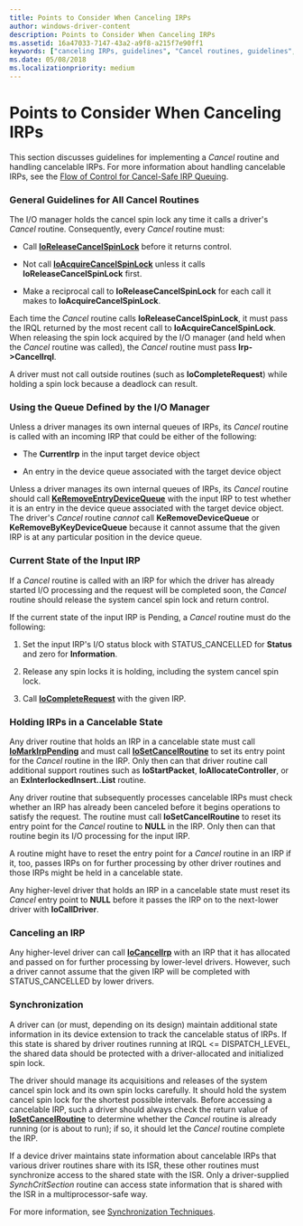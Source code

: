```yaml
---
title: Points to Consider When Canceling IRPs
author: windows-driver-content
description: Points to Consider When Canceling IRPs
ms.assetid: 16a47033-7147-43a2-a9f8-a215f7e90ff1
keywords: ["canceling IRPs, guidelines", "Cancel routines, guidelines", "cancelable IRPs WDK kernel", "current states WDK IRPs"]
ms.date: 05/08/2018
ms.localizationpriority: medium
---
```


# Points to Consider When Canceling IRPs





This section discusses guidelines for implementing a *Cancel* routine and handling cancelable IRPs. For more information about handling cancelable IRPs, see the [Flow of Control for Cancel-Safe IRP Queuing](http://go.microsoft.com/fwlink/p/?linkid=57844).

### General Guidelines for All Cancel Routines

The I/O manager holds the cancel spin lock any time it calls a driver's *Cancel* routine. Consequently, every *Cancel* routine must:

-   Call [**IoReleaseCancelSpinLock**](https://msdn.microsoft.com/library/windows/hardware/ff549550) before it returns control.

-   Not call [**IoAcquireCancelSpinLock**](https://msdn.microsoft.com/library/windows/hardware/ff548196) unless it calls **IoReleaseCancelSpinLock** first.

-   Make a reciprocal call to **IoReleaseCancelSpinLock** for each call it makes to **IoAcquireCancelSpinLock**.

Each time the *Cancel* routine calls **IoReleaseCancelSpinLock**, it must pass the IRQL returned by the most recent call to **IoAcquireCancelSpinLock**. When releasing the spin lock acquired by the I/O manager (and held when the *Cancel* routine was called), the *Cancel* routine must pass **Irp-&gt;CancelIrql**.

A driver must not call outside routines (such as **IoCompleteRequest**) while holding a spin lock because a deadlock can result.

### <a href="" id="using-the-queue-defined-by-the-i-o-manager-"></a>Using the Queue Defined by the I/O Manager

Unless a driver manages its own internal queues of IRPs, its *Cancel* routine is called with an incoming IRP that could be either of the following:

-   The **CurrentIrp** in the input target device object

-   An entry in the device queue associated with the target device object

Unless a driver manages its own internal queues of IRPs, its *Cancel* routine should call [**KeRemoveEntryDeviceQueue**](https://msdn.microsoft.com/library/windows/hardware/ff553163) with the input IRP to test whether it is an entry in the device queue associated with the target device object. The driver's *Cancel* routine *cannot* call **KeRemoveDeviceQueue** or **KeRemoveByKeyDeviceQueue** because it cannot assume that the given IRP is at any particular position in the device queue.

### Current State of the Input IRP

If a *Cancel* routine is called with an IRP for which the driver has already started I/O processing and the request will be completed soon, the *Cancel* routine should release the system cancel spin lock and return control.

If the current state of the input IRP is Pending, a *Cancel* routine must do the following:

1.  Set the input IRP's I/O status block with STATUS\_CANCELLED for **Status** and zero for **Information**.

2.  Release any spin locks it is holding, including the system cancel spin lock.

3.  Call [**IoCompleteRequest**](https://msdn.microsoft.com/library/windows/hardware/ff548343) with the given IRP.

### Holding IRPs in a Cancelable State

Any driver routine that holds an IRP in a cancelable state must call [**IoMarkIrpPending**](https://msdn.microsoft.com/library/windows/hardware/ff549422) and must call [**IoSetCancelRoutine**](https://msdn.microsoft.com/library/windows/hardware/ff549674) to set its entry point for the *Cancel* routine in the IRP. Only then can that driver routine call additional support routines such as **IoStartPacket**, **IoAllocateController**, or an **ExInterlockedInsert..List** routine.

Any driver routine that subsequently processes cancelable IRPs must check whether an IRP has already been canceled before it begins operations to satisfy the request. The routine must call **IoSetCancelRoutine** to reset its entry point for the *Cancel* routine to **NULL** in the IRP. Only then can that routine begin its I/O processing for the input IRP.

A routine might have to reset the entry point for a *Cancel* routine in an IRP if it, too, passes IRPs on for further processing by other driver routines and those IRPs might be held in a cancelable state.

Any higher-level driver that holds an IRP in a cancelable state must reset its *Cancel* entry point to **NULL** before it passes the IRP on to the next-lower driver with **IoCallDriver**.

### Canceling an IRP

Any higher-level driver can call [**IoCancelIrp**](https://msdn.microsoft.com/library/windows/hardware/ff548338) with an IRP that it has allocated and passed on for further processing by lower-level drivers. However, such a driver cannot assume that the given IRP will be completed with STATUS\_CANCELLED by lower drivers.

### Synchronization

A driver can (or must, depending on its design) maintain additional state information in its device extension to track the cancelable status of IRPs. If this state is shared by driver routines running at IRQL &lt;= DISPATCH\_LEVEL, the shared data should be protected with a driver-allocated and initialized spin lock.

The driver should manage its acquisitions and releases of the system cancel spin lock and its own spin locks carefully. It should hold the system cancel spin lock for the shortest possible intervals. Before accessing a cancelable IRP, such a driver should always check the return value of [**IoSetCancelRoutine**](https://msdn.microsoft.com/library/windows/hardware/ff549674) to determine whether the *Cancel* routine is already running (or is about to run); if so, it should let the *Cancel* routine complete the IRP.

If a device driver maintains state information about cancelable IRPs that various driver routines share with its ISR, these other routines must synchronize access to the shared state with the ISR. Only a driver-supplied *SynchCritSection* routine can access state information that is shared with the ISR in a multiprocessor-safe way.

For more information, see [Synchronization Techniques](synchronization-techniques.md).

 

 




